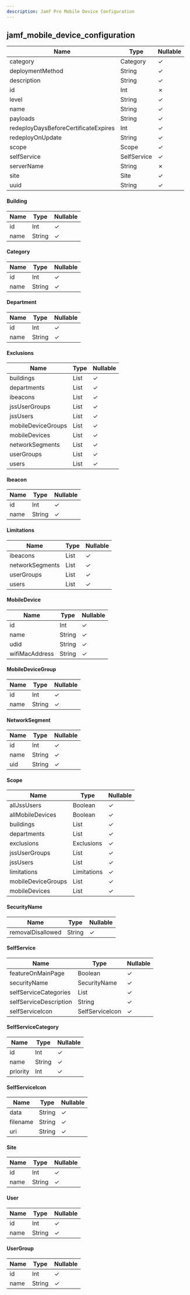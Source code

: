 ```yaml
---
description: Jamf Pro Mobile Device Configuration
---
```

jamf_mobile_device_configuration
--------------------------------

| **Name**                             | **Type**    | **Nullable** |
| ------------------------------------ | ----------- | ------------ |
| category                             | Category    | &check;      |
| deploymentMethod                     | String      | &check;      |
| description                          | String      | &check;      |
| id                                   | Int         | &cross;      |
| level                                | String      | &check;      |
| name                                 | String      | &check;      |
| payloads                             | String      | &check;      |
| redeployDaysBeforeCertificateExpires | Int         | &check;      |
| redeployOnUpdate                     | String      | &check;      |
| scope                                | Scope       | &check;      |
| selfService                          | SelfService | &check;      |
| serverName                           | String      | &cross;      |
| site                                 | Site        | &check;      |
| uuid                                 | String      | &check;      |

#### Building
| **Name** | **Type** | **Nullable** |
| -------- | -------- | ------------ |
| id       | Int      | &check;      |
| name     | String   | &check;      |

#### Category
| **Name** | **Type** | **Nullable** |
| -------- | -------- | ------------ |
| id       | Int      | &check;      |
| name     | String   | &check;      |

#### Department
| **Name** | **Type** | **Nullable** |
| -------- | -------- | ------------ |
| id       | Int      | &check;      |
| name     | String   | &check;      |

#### Exclusions
| **Name**           | **Type**                | **Nullable** |
| ------------------ | ----------------------- | ------------ |
| buildings          | List<Building>          | &check;      |
| departments        | List<Department>        | &check;      |
| ibeacons           | List<Ibeacon>           | &check;      |
| jssUserGroups      | List<UserGroup>         | &check;      |
| jssUsers           | List<User>              | &check;      |
| mobileDeviceGroups | List<MobileDeviceGroup> | &check;      |
| mobileDevices      | List<MobileDevice>      | &check;      |
| networkSegments    | List<NetworkSegment>    | &check;      |
| userGroups         | List<UserGroup>         | &check;      |
| users              | List<User>              | &check;      |

#### Ibeacon
| **Name** | **Type** | **Nullable** |
| -------- | -------- | ------------ |
| id       | Int      | &check;      |
| name     | String   | &check;      |

#### Limitations
| **Name**        | **Type**             | **Nullable** |
| --------------- | -------------------- | ------------ |
| ibeacons        | List<Ibeacon>        | &check;      |
| networkSegments | List<NetworkSegment> | &check;      |
| userGroups      | List<UserGroup>      | &check;      |
| users           | List<User>           | &check;      |

#### MobileDevice
| **Name**       | **Type** | **Nullable** |
| -------------- | -------- | ------------ |
| id             | Int      | &check;      |
| name           | String   | &check;      |
| udid           | String   | &check;      |
| wifiMacAddress | String   | &check;      |

#### MobileDeviceGroup
| **Name** | **Type** | **Nullable** |
| -------- | -------- | ------------ |
| id       | Int      | &check;      |
| name     | String   | &check;      |

#### NetworkSegment
| **Name** | **Type** | **Nullable** |
| -------- | -------- | ------------ |
| id       | Int      | &check;      |
| name     | String   | &check;      |
| uid      | String   | &check;      |

#### Scope
| **Name**           | **Type**                | **Nullable** |
| ------------------ | ----------------------- | ------------ |
| allJssUsers        | Boolean                 | &check;      |
| allMobileDevices   | Boolean                 | &check;      |
| buildings          | List<Building>          | &check;      |
| departments        | List<Department>        | &check;      |
| exclusions         | Exclusions              | &check;      |
| jssUserGroups      | List<UserGroup>         | &check;      |
| jssUsers           | List<User>              | &check;      |
| limitations        | Limitations             | &check;      |
| mobileDeviceGroups | List<MobileDeviceGroup> | &check;      |
| mobileDevices      | List<MobileDevice>      | &check;      |

#### SecurityName
| **Name**          | **Type** | **Nullable** |
| ----------------- | -------- | ------------ |
| removalDisallowed | String   | &check;      |

#### SelfService
| **Name**               | **Type**                  | **Nullable** |
| ---------------------- | ------------------------- | ------------ |
| featureOnMainPage      | Boolean                   | &check;      |
| securityName           | SecurityName              | &check;      |
| selfServiceCategories  | List<SelfServiceCategory> | &check;      |
| selfServiceDescription | String                    | &check;      |
| selfServiceIcon        | SelfServiceIcon           | &check;      |

#### SelfServiceCategory
| **Name** | **Type** | **Nullable** |
| -------- | -------- | ------------ |
| id       | Int      | &check;      |
| name     | String   | &check;      |
| priority | Int      | &check;      |

#### SelfServiceIcon
| **Name** | **Type** | **Nullable** |
| -------- | -------- | ------------ |
| data     | String   | &check;      |
| filename | String   | &check;      |
| uri      | String   | &check;      |

#### Site
| **Name** | **Type** | **Nullable** |
| -------- | -------- | ------------ |
| id       | Int      | &check;      |
| name     | String   | &check;      |

#### User
| **Name** | **Type** | **Nullable** |
| -------- | -------- | ------------ |
| id       | Int      | &check;      |
| name     | String   | &check;      |

#### UserGroup
| **Name** | **Type** | **Nullable** |
| -------- | -------- | ------------ |
| id       | Int      | &check;      |
| name     | String   | &check;      |
